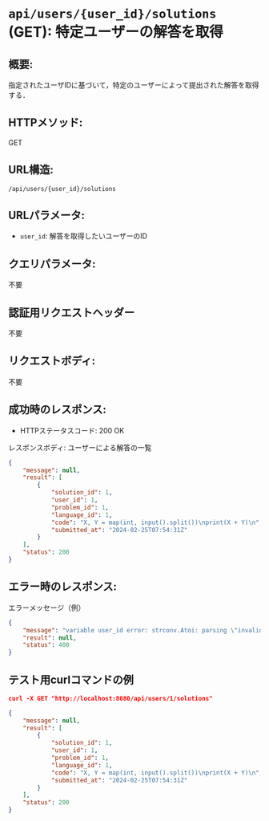 # `api/users/{user_id}/solutions` (GET): 特定ユーザーの解答を取得

## 概要:
指定されたユーザIDに基づいて，特定のユーザーによって提出された解答を取得する．

## HTTPメソッド:
GET

## URL構造:
`/api/users/{user_id}/solutions`

## URLパラメータ:
- `user_id`: 解答を取得したいユーザーのID

## クエリパラメータ:
不要

## 認証用リクエストヘッダー
不要

## リクエストボディ:
不要

## 成功時のレスポンス:
- HTTPステータスコード: 200 OK

レスポンスボディ: ユーザーによる解答の一覧
```json
{
    "message": null,
    "result": [
        {
            "solution_id": 1,
            "user_id": 1,
            "problem_id": 1,
            "language_id": 1,
            "code": "X, Y = map(int, input().split())\nprint(X + Y)\n",
            "submitted_at": "2024-02-25T07:54:31Z"
        }
    ],
    "status": 200
}
```

## エラー時のレスポンス:

エラーメッセージ（例）
```json
{
    "message": "variable user_id error: strconv.Atoi: parsing \"invalid\": invalid syntax",
    "result": null,
    "status": 400
}
```


## テスト用curlコマンドの例

```json
curl -X GET "http://localhost:8080/api/users/1/solutions"

{
    "message": null,
    "result": [
        {
            "solution_id": 1,
            "user_id": 1,
            "problem_id": 1,
            "language_id": 1,
            "code": "X, Y = map(int, input().split())\nprint(X + Y)\n",
            "submitted_at": "2024-02-25T07:54:31Z"
        }
    ],
    "status": 200
}
```